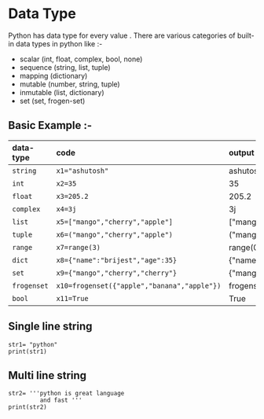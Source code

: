 
# Data Type

Python has data type for every value . There are various categories of built-in data types in python like :-
- scalar (int, float, complex, bool, none)
- sequence (string, list, tuple)
- mapping (dictionary)
- mutable (number, string, tuple)
- inmutable (list, dictionary)
- set (set, frogen-set)

Basic Example :-
---
| data-type | code     | output                |
| :-------- | :------- | :------------------------- |
| `string` | `x1="ashutosh"` | ashutosh |
| `int` | `x2=35` | 35 |
| `float` | `x3=205.2` | 205.2 |
| `complex` | `x4=3j` | 3j |
| `list` | `x5=["mango","cherry","apple"]` | ["mango","cherry","apple"]  |
| `tuple` | `x6=("mango","cherry","apple")` | ("mango","cherry","apple") |
| `range` | `x7=range(3)` | range(0,3) |
| `dict` | `x8={"name":"brijest","age":35}` | {"name":"brijest","age":35} |
| `set` | `x9={"mango","cherry","cherry"}` | {"mango","cherry"} |
| `frogenset` | `x10=frogenset({"apple","banana","apple"})` | frogenset({"apple","banana","apple"}) |
| `bool` | `x11=True` | True |

Single line string
----
```http
str1= "python"
print(str1)
```


Multi line string
----
```http
str2= '''python is great language
         and fast '''
print(str2)
```

